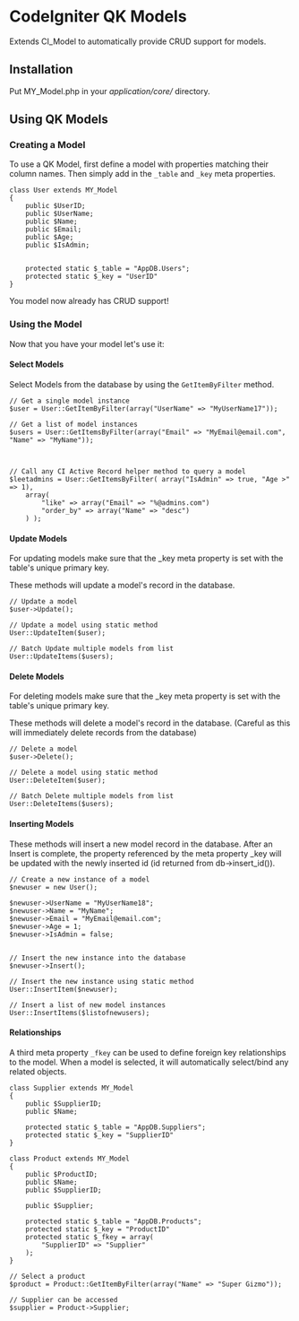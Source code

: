 CodeIgniter QK Models
========

Extends CI_Model to automatically provide CRUD support for models.


## Installation

Put MY_Model.php in your *application/core/* directory.

## Using QK Models

### Creating a Model

To use a QK Model, first define a model with properties matching their column names. Then simply add in the `_table` and `_key` meta properties.

	class User extends MY_Model
	{
		public $UserID;
		public $UserName;
		public $Name;
		public $Email;
		public $Age;
		public $IsAdmin;


		protected static $_table = "AppDB.Users";
		protected static $_key = "UserID"
	}

You model now already has CRUD support!

### Using the Model

Now that you have your model let's use it:

#### Select Models

Select Models from the database by using the `GetItemByFilter` method.

	// Get a single model instance
	$user = User::GetItemByFilter(array("UserName" => "MyUserName17"));

	// Get a list of model instances
	$users = User::GetItemsByFilter(array("Email" => "MyEmail@email.com", "Name" => "MyName"));



	// Call any CI Active Record helper method to query a model
	$leetadmins = User::GetItemsByFilter( array("IsAdmin" => true, "Age >" => 1),
		array(
			"like" => array("Email" => "%@admins.com")
			"order_by" => array("Name" => "desc")			
		) );

#### Update Models

For updating models make sure that the _key meta property is set with the table's unique primary key.

These methods will update a model's record in the database.

	// Update a model
	$user->Update();

	// Update a model using static method
	User::UpdateItem($user);

	// Batch Update multiple models from list
	User::UpdateItems($users);

#### Delete Models

For deleting models make sure that the _key meta property is set with the table's unique primary key.

These methods will delete a model's record in the database. (Careful as this will immediately delete records from the database)

	// Delete a model
	$user->Delete();

	// Delete a model using static method
	User::DeleteItem($user);

	// Batch Delete multiple models from list
	User::DeleteItems($users);

#### Inserting Models

These methods will insert a new model record in the database. After an Insert is complete, the property referenced by the meta property _key will be updated with the newly inserted id (id returned from db->insert_id()).


	// Create a new instance of a model
	$newuser = new User();

	$newuser->UserName = "MyUserName18";
	$newuser->Name = "MyName";
	$newuser->Email = "MyEmail@email.com";
	$newuser->Age = 1;
	$newuser->IsAdmin = false;


	// Insert the new instance into the database
	$newuser->Insert();

	// Insert the new instance using static method
	User::InsertItem($newuser);

	// Insert a list of new model instances
	User::InsertItems($listofnewusers);

#### Relationships

A third meta property `_fkey` can be used to define foreign key relationships to the model.
When a model is selected, it will automatically select/bind any related objects.

	class Supplier extends MY_Model
	{
		public $SupplierID;
		public $Name;

		protected static $_table = "AppDB.Suppliers";
		protected static $_key = "SupplierID"
	}

	class Product extends MY_Model
	{
		public $ProductID;
		public $Name;
		public $SupplierID;

		public $Supplier;

		protected static $_table = "AppDB.Products";
		protected static $_key = "ProductID"
		protected static $_fkey = array(
			"SupplierID" => "Supplier"
		);
	}

	// Select a product
	$product = Product::GetItemByFilter(array("Name" => "Super Gizmo"));

	// Supplier can be accessed
	$supplier = Product->Supplier;
